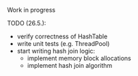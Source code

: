 Work in progress

TODO (26.5.):
- verify correctness of HashTable
- write unit tests (e.g. ThreadPool)
- start writing hash join logic:
	- implement memory block allocations
	- implement hash join algorithm

